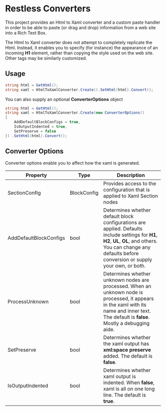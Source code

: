 # Restless Converters

This project provides an Html to Xaml converter and a custom paste handler in order to be able to paste (or drag and drop) information from a web site into a Rich Text Box.

The Html to Xaml converter does not attempt to completely replicate the Html. Instead, it enables you to specify (for instance) the appearance of an incoming **H1** element, 
rather than copying the style used on the web site. Other tags may be similarly customized.

## Usage

```c#
string html = GetHtml();
string xaml = HtmlToXamlConverter.Create().SetHtml(html).Convert();
```

You can also supply an optional **ConverterOptions** object

```c#
string html = GetHtml();
string xaml = HtmlToXamlConverter.Create(new ConverterOptions()
{
    AddDefaultBlockConfigs = true,
    IsOutputIndented = true,
    SetPreserve = false
}) .SetHtml(html).Convert();
```

## Converter Options
Converter options enable you to affect how the xaml is generated.

| Property | Type | Description |
| --- | --- | --- |
| SectionConfig | BlockConfig | Provides access to the configuration that is applied to Xaml Section nodes |
| AddDefaultBlockConfigs | bool | Determines whether default block configurations are applied. Defaults include settings for **H1**, **H2**, **UL**, **OL**, and others. You can change any defaults before conversion or supply your own, or both. |
| ProcessUnknown | bool | Determines whether unknown nodes are processed. When an unknown node is processed, it appears in the xaml with its name and inner text. The default is **false**. Mostly a debugging aide. |
| SetPreserve | bool | Determines whether the xaml output has **xml:space preserve** added. The default is **false**. |
| IsOutputIndented | bool | Determines whether xaml output is indented. When **false**, xaml is all on one long line. The default is **true**. |





